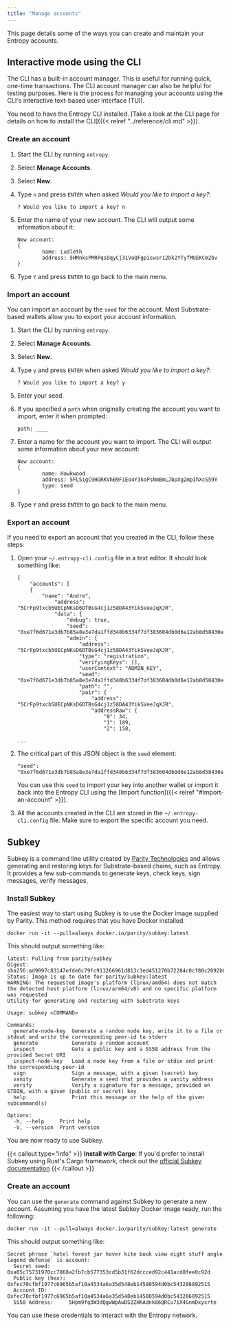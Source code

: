 ```yaml
---
title: "Manage accounts"
---
```


This page details some of the ways you can create and maintain your Entropy accounts.

## Interactive mode using the CLI

The CLI has a built-in account manager. This is useful for running quick, one-time transactions. The CLI account manager can also be helpful for testing purposes. Here is the process for managing your accounts using the CLI's interactive text-based user interface (TUI).

You need to have the Entropy CLI installed. [Take a look at the CLI page for details on how to install the CLI]({{< relref "../reference/cli.md" >}}).

### Create an account

1. Start the CLI by running `entropy`.
1. Select **Manage Accounts**.
1. Select **New**.
1. Type `n` and press `ENTER` when asked _Would you like to import a key?_:

   ```output
   ? Would you like to import a key? n
   ```

1. Enter the name of your new account. The CLI will output some information about it:

   ```output
   New account:
   {
           name: Ludleth
           address: 5HMnksPMRPqsDqyCj31VoQFgpiswsr12bk2YTyfMUEKCm2bv
   }
   ```

1. Type `Y` and press `ENTER` to go back to the main menu.

### Import an account

You can import an account by the `seed` for the account. Most Substrate-based wallets allow you to export your account information.

1. Start the CLI by running `entropy`.
1. Select **Manage Accounts**.
1. Select **New**.
1. Type `y` and press `ENTER` when asked _Would you like to import a key?_:

   ```output
   ? Would you like to import a key? y
   ```

1. Enter your seed.
1. If you specified a `path` when originally creating the account you want to import, enter it when prompted:

   ```output
   path: ____
   ```

1. Enter a name for the account you want to import. The CLI will output some information about your new account:

   ```output
   New account:
   {
           name: Hawkwood
           address: 5FLSigC9HGRKVhB9FiEo4Y3koPsNmBmLJbpXg2mp1hXcS59Y
           type: seed
   }
   ```

1. Type `Y` and press `ENTER` to go back to the main menu.

### Export an account

If you need to export an account that you created in the CLI, follow these steps:

1. Open your `~/.entropy-cli.config` file in a text editor. It should look something like:

   ```output
   {
       "accounts": [
       {
           "name": "Andre",
               "address": "5CrFp9txcb5UECpNKsD6DTBsG4cj1z58DA43YikSVeeJqXJR",
               "data": {
                   "debug": true,
                   "seed": "0xe7f6d671e3db7b85a8e3e7da1ffd348b6334f7df383604db0d6e12ab8d58430e",
                   "admin": {
                       "address": "5CrFp9txcb5UECpNKsD6DTBsG4cj1z58DA43YikSVeeJqXJR",
                       "type": "registration",
                       "verifyingKeys": [],
                       "userContext": "ADMIN_KEY",
                       "seed": "0xe7f6d671e3db7b85a8e3e7da1ffd348b6334f7df383604db0d6e12ab8d58430e",
                       "path": "",
                       "pair": {
                           "address": "5CrFp9txcb5UECpNKsD6DTBsG4cj1z58DA43YikSVeeJqXJR",
                           "addressRaw": {
                               "0": 34,
                               "1": 189,
                               "2": 158,

   ...
   ```

1. The critical part of this JSON object is the `seed` element:

   ```output
   "seed": "0xe7f6d671e3db7b85a8e3e7da1ffd348b6334f7df383604db0d6e12ab8d58430e",
   ```

   You can use this `seed` to import your key into another wallet or import it back into the Entropy CLI using the [Import function]({{< relref "#import-an-account" >}}).

1. All the accounts created in the CLI are stored in the `~/.entropy-cli.config` file. Make sure to export the specific account you need.

## Subkey

Subkey is a command line utility created by [Parity Technologies](https://www.parity.io/) and allows generating and restoring keys for Substrate-based chains, such as Entropy. It provides a few sub-commands to generate keys, check keys, sign messages, verify messages,

### Install Subkey

The easiest way to start using Subkey is to use the Docker image supplied by Parity. This method requires that you have Docker installed.

```shell
docker run -it --pull=always docker.io/parity/subkey:latest
```

This should output something like:

```plaintext
latest: Pulling from parity/subkey
Digest: sha256:ad9097c83147efde6c79fc913266961d813c1ed451270b72284c0cf80c2092b6
Status: Image is up to date for parity/subkey:latest
WARNING: The requested image's platform (linux/amd64) does not match the detected host platform (linux/arm64/v8) and no specific platform was requested
Utility for generating and restoring with Substrate keys

Usage: subkey <COMMAND>

Commands:
  generate-node-key  Generate a random node key, write it to a file or stdout and write the corresponding peer-id to stderr
  generate           Generate a random account
  inspect            Gets a public key and a SS58 address from the provided Secret URI
  inspect-node-key   Load a node key from a file or stdin and print the corresponding peer-id
  sign               Sign a message, with a given (secret) key
  vanity             Generate a seed that provides a vanity address
  verify             Verify a signature for a message, provided on STDIN, with a given (public or secret) key
  help               Print this message or the help of the given subcommand(s)

Options:
  -h, --help     Print help
  -V, --version  Print version
```

You are now ready to use Subkey.

{{< callout type="info" >}}
**Install with Cargo**: If you'd prefer to install Subkey using Rust's Cargo framework, check out the [official Subkey documentation](https://paritytech.github.io/polkadot-sdk/master/subkey/index.html)
{{< /callout >}}

### Create an account

You can use the `generate` command against Subkey to generate a new account. Assuming you have the latest Subkey Docker image ready, run the following:

```shell
docker run -it --pull=always docker.io/parity/subkey:latest generate
```

This should output something like:

```plaintext
Secret phrase `hotel forest jar hover kite book view eight stuff angle legend defense` is account:
  Secret seed:      0xa05c75731970cc7868a2fb7cb577353cd5b31f62dccced92c441acd8fee0c92d
  Public key (hex): 0xfec70cfbf1977c6965b5af10a4534a6a35d548eb14580594d0bc543286892515
  Account ID:       0xfec70cfbf1977c6965b5af10a4534a6a35d548eb14580594d0bc543286892515
  SS58 Address:     5Hpm9fq3W3dQgwWpAwDS2ZHKAdnk86QRCu7iX4GnmDxycrte
```

You can use these credentials to interact with the Entropy network.
